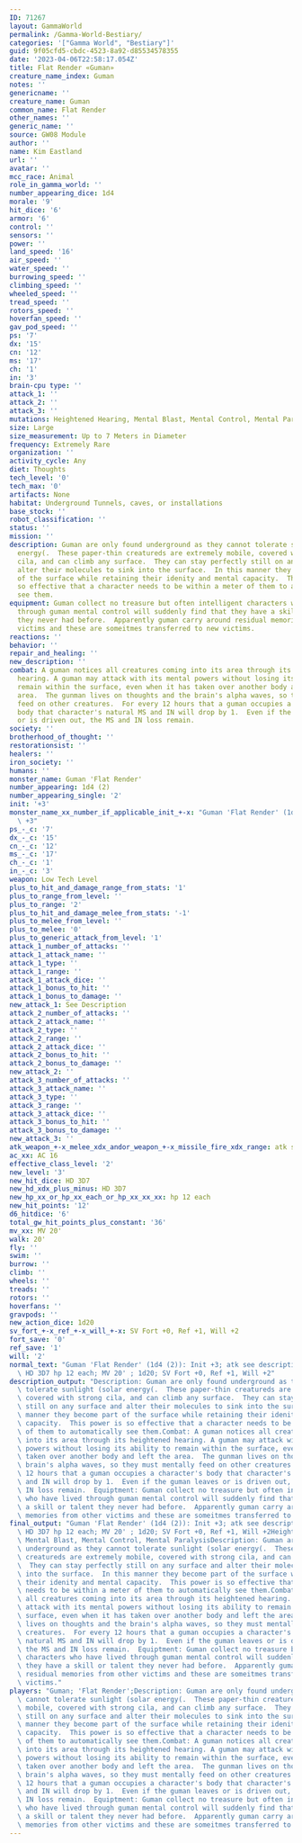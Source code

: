```yaml
---
ID: 71267
layout: GammaWorld
permalink: /Gamma-World-Bestiary/
categories: '["Gamma World", "Bestiary"]'
guid: 9f05cfd5-cbdc-4523-8a92-d85534578355
date: '2023-04-06T22:58:17.054Z'
title: Flat Render «Guman»
creature_name_index: Guman
notes: ''
genericname: ''
creature_name: Guman
common_name: Flat Render
other_names: ''
generic_name: ''
source: GW08 Module
author: ''
name: Kim Eastland
url: ''
avatar: ''
mcc_race: Animal
role_in_gamma_world: ''
number_appearing_dice: 1d4
morale: '9'
hit_dice: '6'
armor: '6'
control: ''
sensors: ''
power: ''
land_speed: '16'
air_speed: ''
water_speed: ''
burrowing_speed: ''
climbing_speed: ''
wheeled_speed: ''
tread_speed: ''
rotors_speed: ''
hoverfan_speed: ''
gav_pod_speed: ''
ps: '7'
dx: '15'
cn: '12'
ms: '17'
ch: '1'
in: '3'
brain-cpu type: ''
attack_1: ''
attack_2: ''
attack_3: ''
mutations: Heightened Hearing, Mental Blast, Mental Control, Mental Paralysis
size: Large
size_measurement: Up to 7 Meters in Diameter
frequency: Extremely Rare
organization: ''
activity_cycle: Any
diet: Thoughts
tech_level: '0'
tech_max: '0'
artifacts: None
habitat: Underground Tunnels, caves, or installations
base_stock: ''
robot_classification: ''
status: ''
mission: ''
description: Guman are only found underground as they cannot tolerate sunlight (solar
  energy(.  These paper-thin creatureds are extremely mobile, covered with strong
  cila, and can climb any surface.  They can stay perfectly still on any surface and
  alter their molecules to sink into the surface.  In this manner they become part
  of the surface while retaining their idenity and mental capacity.  This power is
  so effective that a character needs to be within a meter of them to automatically
  see them.
equipment: Guman collect no treasure but often intelligent characters who have lived
  through guman mental control will suddenly find that they have a skill or talent
  they never had before.  Apparently guman carry around residual memories from other
  victims and these are someitmes transferred to new victims.
reactions: ''
behavior: ''
repair_and_healing: ''
new_description: ''
combat: A guman notices all creatures coming into its area through its heightened
  hearing. A guman may attack with its mental powers without losing its ability to
  remain within the surface, even when it has taken over another body and left the
  area.  The gunman lives on thoughts and the brain's alpha waves, so they must mentally
  feed on other creatures.  For every 12 hours that a guman occupies a character's
  body that character's natural MS and IN will drop by 1.  Even if the guman leaves
  or is driven out, the MS and IN loss remain.
society: ''
brotherhood_of_thought: ''
restorationsist: ''
healers: ''
iron_society: ''
humans: ''
monster_name: Guman 'Flat Render'
number_appearing: 1d4 (2)
number_appearing_single: '2'
init: '+3'
monster_name_xx_number_if_applicable_init_+-x: "Guman 'Flat Render' (1d4 (2)): Init\
  \ +3"
ps_-_c: '7'
dx_-_c: '15'
cn_-_c: '12'
ms_-_c: '17'
ch_-_c: '1'
in_-_c: '3'
weapon: Low Tech Level
plus_to_hit_and_damage_range_from_stats: '1'
plus_to_range_from_level: ''
plus_to_range: '2'
plus_to_hit_and_damage_melee_from_stats: '-1'
plus_to_melee_from_level: ''
plus_to_melee: '0'
plus_to_generic_attack_from_level: '1'
attack_1_number_of_attacks: ''
attack_1_attack_name: ''
attack_1_type: ''
attack_1_range: ''
attack_1_attack_dice: ''
attack_1_bonus_to_hit: ''
attack_1_bonus_to_damage: ''
new_attack_1: See Description
attack_2_number_of_attacks: ''
attack_2_attack_name: ''
attack_2_type: ''
attack_2_range: ''
attack_2_attack_dice: ''
attack_2_bonus_to_hit: ''
attack_2_bonus_to_damage: ''
new_attack_2: ''
attack_3_number_of_attacks: ''
attack_3_attack_name: ''
attack_3_type: ''
attack_3_range: ''
attack_3_attack_dice: ''
attack_3_bonus_to_hit: ''
attack_3_bonus_to_damage: ''
new_attack_3: ''
atk_weapon_+-x_melee_xdx_andor_weapon_+-x_missile_fire_xdx_range: atk see description
ac_xx: AC 16
effective_class_level: '2'
new_level: '3'
new_hit_dice: HD 3D7
new_hd_xdx_plus_minus: HD 3D7
new_hp_xx_or_hp_xx_each_or_hp_xx_xx_xx: hp 12 each
new_hit_points: '12'
d6_hitdice: '6'
total_gw_hit_points_plus_constant: '36'
mv_xx: MV 20'
walk: 20'
fly: ''
swim: ''
burrow: ''
climb: ''
wheels: ''
treads: ''
rotors: ''
hoverfans: ''
gravpods: ''
new_action_dice: 1d20
sv_fort_+-x_ref_+-x_will_+-x: SV Fort +0, Ref +1, Will +2
fort_save: '0'
ref_save: '1'
will: '2'
normal_text: "Guman 'Flat Render' (1d4 (2)): Init +3; atk see description; AC 16;\
  \ HD 3D7 hp 12 each; MV 20' ; 1d20; SV Fort +0, Ref +1, Will +2"
description_output: "Description: Guman are only found underground as they cannot\
  \ tolerate sunlight (solar energy(.  These paper-thin creatureds are extremely mobile,\
  \ covered with strong cila, and can climb any surface.  They can stay perfectly\
  \ still on any surface and alter their molecules to sink into the surface.  In this\
  \ manner they become part of the surface while retaining their idenity and mental\
  \ capacity.  This power is so effective that a character needs to be within a meter\
  \ of them to automatically see them.Combat: A guman notices all creatures coming\
  \ into its area through its heightened hearing. A guman may attack with its mental\
  \ powers without losing its ability to remain within the surface, even when it has\
  \ taken over another body and left the area.  The gunman lives on thoughts and the\
  \ brain's alpha waves, so they must mentally feed on other creatures.  For every\
  \ 12 hours that a guman occupies a character's body that character's natural MS\
  \ and IN will drop by 1.  Even if the guman leaves or is driven out, the MS and\
  \ IN loss remain.  Equiptment: Guman collect no treasure but often intelligent characters\
  \ who have lived through guman mental control will suddenly find that they have\
  \ a skill or talent they never had before.  Apparently guman carry around residual\
  \ memories from other victims and these are someitmes transferred to new victims."
final_output: "Guman 'Flat Render' (1d4 (2)): Init +3; atk see description; AC 16;\
  \ HD 3D7 hp 12 each; MV 20' ; 1d20; SV Fort +0, Ref +1, Will +2Heightened Hearing,\
  \ Mental Blast, Mental Control, Mental ParalysisDescription: Guman are only found\
  \ underground as they cannot tolerate sunlight (solar energy(.  These paper-thin\
  \ creatureds are extremely mobile, covered with strong cila, and can climb any surface.\
  \  They can stay perfectly still on any surface and alter their molecules to sink\
  \ into the surface.  In this manner they become part of the surface while retaining\
  \ their idenity and mental capacity.  This power is so effective that a character\
  \ needs to be within a meter of them to automatically see them.Combat: A guman notices\
  \ all creatures coming into its area through its heightened hearing. A guman may\
  \ attack with its mental powers without losing its ability to remain within the\
  \ surface, even when it has taken over another body and left the area.  The gunman\
  \ lives on thoughts and the brain's alpha waves, so they must mentally feed on other\
  \ creatures.  For every 12 hours that a guman occupies a character's body that character's\
  \ natural MS and IN will drop by 1.  Even if the guman leaves or is driven out,\
  \ the MS and IN loss remain.  Equiptment: Guman collect no treasure but often intelligent\
  \ characters who have lived through guman mental control will suddenly find that\
  \ they have a skill or talent they never had before.  Apparently guman carry around\
  \ residual memories from other victims and these are someitmes transferred to new\
  \ victims."
players: "Guman; 'Flat Render';Description: Guman are only found underground as they\
  \ cannot tolerate sunlight (solar energy(.  These paper-thin creatureds are extremely\
  \ mobile, covered with strong cila, and can climb any surface.  They can stay perfectly\
  \ still on any surface and alter their molecules to sink into the surface.  In this\
  \ manner they become part of the surface while retaining their idenity and mental\
  \ capacity.  This power is so effective that a character needs to be within a meter\
  \ of them to automatically see them.Combat: A guman notices all creatures coming\
  \ into its area through its heightened hearing. A guman may attack with its mental\
  \ powers without losing its ability to remain within the surface, even when it has\
  \ taken over another body and left the area.  The gunman lives on thoughts and the\
  \ brain's alpha waves, so they must mentally feed on other creatures.  For every\
  \ 12 hours that a guman occupies a character's body that character's natural MS\
  \ and IN will drop by 1.  Even if the guman leaves or is driven out, the MS and\
  \ IN loss remain.  Equiptment: Guman collect no treasure but often intelligent characters\
  \ who have lived through guman mental control will suddenly find that they have\
  \ a skill or talent they never had before.  Apparently guman carry around residual\
  \ memories from other victims and these are someitmes transferred to new victims.|"
---
```

</br>
